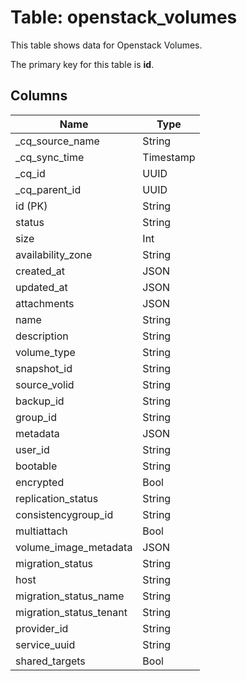 # Table: openstack_volumes

This table shows data for Openstack Volumes.

The primary key for this table is **id**.

## Columns

| Name          | Type          |
| ------------- | ------------- |
|_cq_source_name|String|
|_cq_sync_time|Timestamp|
|_cq_id|UUID|
|_cq_parent_id|UUID|
|id (PK)|String|
|status|String|
|size|Int|
|availability_zone|String|
|created_at|JSON|
|updated_at|JSON|
|attachments|JSON|
|name|String|
|description|String|
|volume_type|String|
|snapshot_id|String|
|source_volid|String|
|backup_id|String|
|group_id|String|
|metadata|JSON|
|user_id|String|
|bootable|String|
|encrypted|Bool|
|replication_status|String|
|consistencygroup_id|String|
|multiattach|Bool|
|volume_image_metadata|JSON|
|migration_status|String|
|host|String|
|migration_status_name|String|
|migration_status_tenant|String|
|provider_id|String|
|service_uuid|String|
|shared_targets|Bool|